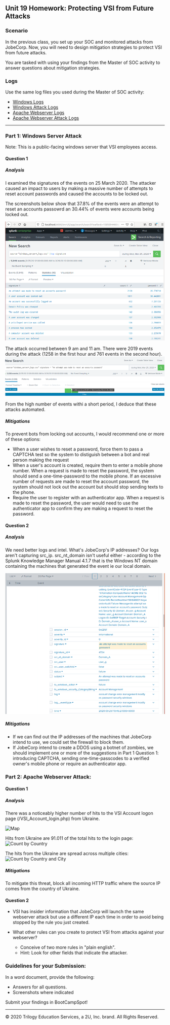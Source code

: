 ## Unit 19 Homework: Protecting VSI from Future Attacks

### Scenario

In the previous class,  you set up your SOC and monitored attacks from JobeCorp. Now, you will need to design mitigation strategies to protect VSI from future attacks. 

You are tasked with using your findings from the Master of SOC activity to answer questions about mitigation strategies.

### Logs

Use the same log files you used during the Master of SOC activity:

- [Windows Logs](resources/windows_server_logs.csv)
- [Windows Attack Logs](resources/windows_server_attack_logs.csv)
- [Apache Webserver Logs](resources/apache_logs.txt	)
- [Apache Webserver Attack Logs](resources/apache_attack_logs.txt	)

---

### Part 1: Windows Server Attack

Note: This is a public-facing windows server that VSI employees access.
 
#### Question 1

##### Analysis

I examined the signatures of the events on 25 March 2020. The attacker caused an impact to users by making a massive number of attempts to reset account passwords and caused the accounts to be locked out. 

The screenshots below show that 37.8% of the events were an attempt to reset an accounts passowrd an 30.44% of events were accounts being locked out.

![Examination of events that impacted users on 25 March 2020](screenshots/P1Q1_top_signatures.png)

The attack occurred between 9 am and 11 am. There were 2019 events during the attack (1258 in the first hour and 761 events in the second hour).
![Attack](screenshots/P1Q1_attack.png)

From the high number of events withi a short period, I deduce that these attacks  automated.

##### Mitigations

To prevent bots from locking out accounts, I would recommend one or more of these options:
* When a user wishes to reset a password, force them to pass a CAPTCHA test so the system to distiguish between a bot and real person making the request
* When a user's account is created, require them to enter a mobile phone number.  When a request is made to reset the password, the system should send a one-time-password to the mobile phone. If an excessive number of requests are made to reset the account password, the system should not lock out the account but should stop sending texts to the phone.
* Require the user to register with an authenticator app. When a request is made to reset the password, the user would need to use the authenticator app to confirm they are making a request to reset the password. 

#### Question 2

##### Analysis

We need better logs and intel. What's JobeCorp's IP addresses? Our logs aren't capturing src_ip. src_nt_domain isn't useful either - according to the Splunk Knowledge Manager Manual 4.1.7 that is the Windows NT domain containing the machines that generated the event ie our local domain.

![Logs don't show src_ip](screenshots/P1Q2_need_better_logs.png)

##### Mitigations
* If we can find out the IP addresses of the machines that JobeCorp intend to use, we could set the firewall to block them. 
* If JobeCorp intend to create a DDOS using a botnet of zombies, we should implement one or more of the suggestions in Part 1 Question 1: introducing CAPTCHA, sending one-time-passcodes to a verified owner's mobile phone or require an authenticator app.

### Part 2: Apache Webserver Attack:

#### Question 1

##### Analysis

There was a noticeably higher number of hits to the VSI Account logon page (/VSI_Account_login.php) from Ukraine. 

![Map](screenshots/screenshots/P2Q1_map.png)

Hits from Ukraine are 91.011 of the total hits to the login page:
![Count by Country](screenshots/screenshots/P2Q1_count_by_country.png)

The hits from the Ukraine are spread across multiple cities:
![Count by Country and City](screenshots/screenshots/P2Q1_count_by_country.png)

##### Mitigations

To mitigate this threat, block all incoming HTTP traffic where the source IP comes from the country of Ukraine.

#### Question 2

- VSI has insider information that JobeCorp will launch the same webserver attack but use a different IP each time in order to avoid being stopped by the rule you just created.

- What other rules can you create to protect VSI from attacks against your webserver?
  - Conceive of two more rules in "plain english". 
  - Hint: Look for other fields that indicate the attacker.
  


### Guidelines for your Submission:
  
In a word document, provide the following:
- Answers for all questions.
- Screenshots where indicated

Submit your findings in BootCampSpot!

---

© 2020 Trilogy Education Services, a 2U, Inc. brand. All Rights Reserved.
